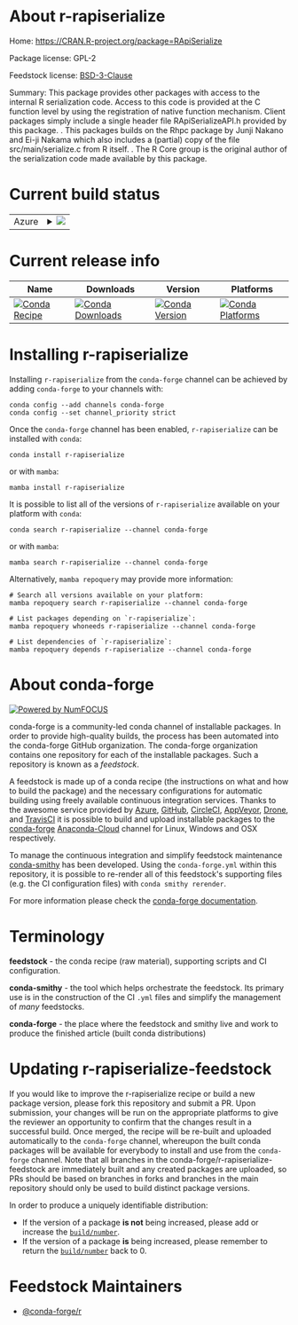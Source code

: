 About r-rapiserialize
=====================

Home: https://CRAN.R-project.org/package=RApiSerialize

Package license: GPL-2

Feedstock license: [BSD-3-Clause](https://github.com/conda-forge/r-rapiserialize-feedstock/blob/main/LICENSE.txt)

Summary: This package provides other packages with access to the internal R serialization code. Access to this code is provided at the C function level by using the registration of native function mechanism. Client packages simply include a single header file RApiSerializeAPI.h provided by this package. . This packages builds on the Rhpc package by Junji Nakano and Ei-ji Nakama which also includes a (partial) copy of the file src/main/serialize.c from R itself. . The R Core group is the original author of the serialization code made available by this package.

Current build status
====================


<table>
    
  <tr>
    <td>Azure</td>
    <td>
      <details>
        <summary>
          <a href="https://dev.azure.com/conda-forge/feedstock-builds/_build/latest?definitionId=9051&branchName=main">
            <img src="https://dev.azure.com/conda-forge/feedstock-builds/_apis/build/status/r-rapiserialize-feedstock?branchName=main">
          </a>
        </summary>
        <table>
          <thead><tr><th>Variant</th><th>Status</th></tr></thead>
          <tbody><tr>
              <td>linux_64_r_base4.1</td>
              <td>
                <a href="https://dev.azure.com/conda-forge/feedstock-builds/_build/latest?definitionId=9051&branchName=main">
                  <img src="https://dev.azure.com/conda-forge/feedstock-builds/_apis/build/status/r-rapiserialize-feedstock?branchName=main&jobName=linux&configuration=linux_64_r_base4.1" alt="variant">
                </a>
              </td>
            </tr><tr>
              <td>linux_64_r_base4.2</td>
              <td>
                <a href="https://dev.azure.com/conda-forge/feedstock-builds/_build/latest?definitionId=9051&branchName=main">
                  <img src="https://dev.azure.com/conda-forge/feedstock-builds/_apis/build/status/r-rapiserialize-feedstock?branchName=main&jobName=linux&configuration=linux_64_r_base4.2" alt="variant">
                </a>
              </td>
            </tr><tr>
              <td>osx_64_r_base4.1</td>
              <td>
                <a href="https://dev.azure.com/conda-forge/feedstock-builds/_build/latest?definitionId=9051&branchName=main">
                  <img src="https://dev.azure.com/conda-forge/feedstock-builds/_apis/build/status/r-rapiserialize-feedstock?branchName=main&jobName=osx&configuration=osx_64_r_base4.1" alt="variant">
                </a>
              </td>
            </tr><tr>
              <td>osx_64_r_base4.2</td>
              <td>
                <a href="https://dev.azure.com/conda-forge/feedstock-builds/_build/latest?definitionId=9051&branchName=main">
                  <img src="https://dev.azure.com/conda-forge/feedstock-builds/_apis/build/status/r-rapiserialize-feedstock?branchName=main&jobName=osx&configuration=osx_64_r_base4.2" alt="variant">
                </a>
              </td>
            </tr><tr>
              <td>win_64</td>
              <td>
                <a href="https://dev.azure.com/conda-forge/feedstock-builds/_build/latest?definitionId=9051&branchName=main">
                  <img src="https://dev.azure.com/conda-forge/feedstock-builds/_apis/build/status/r-rapiserialize-feedstock?branchName=main&jobName=win&configuration=win_64_" alt="variant">
                </a>
              </td>
            </tr>
          </tbody>
        </table>
      </details>
    </td>
  </tr>
</table>

Current release info
====================

| Name | Downloads | Version | Platforms |
| --- | --- | --- | --- |
| [![Conda Recipe](https://img.shields.io/badge/recipe-r--rapiserialize-green.svg)](https://anaconda.org/conda-forge/r-rapiserialize) | [![Conda Downloads](https://img.shields.io/conda/dn/conda-forge/r-rapiserialize.svg)](https://anaconda.org/conda-forge/r-rapiserialize) | [![Conda Version](https://img.shields.io/conda/vn/conda-forge/r-rapiserialize.svg)](https://anaconda.org/conda-forge/r-rapiserialize) | [![Conda Platforms](https://img.shields.io/conda/pn/conda-forge/r-rapiserialize.svg)](https://anaconda.org/conda-forge/r-rapiserialize) |

Installing r-rapiserialize
==========================

Installing `r-rapiserialize` from the `conda-forge` channel can be achieved by adding `conda-forge` to your channels with:

```
conda config --add channels conda-forge
conda config --set channel_priority strict
```

Once the `conda-forge` channel has been enabled, `r-rapiserialize` can be installed with `conda`:

```
conda install r-rapiserialize
```

or with `mamba`:

```
mamba install r-rapiserialize
```

It is possible to list all of the versions of `r-rapiserialize` available on your platform with `conda`:

```
conda search r-rapiserialize --channel conda-forge
```

or with `mamba`:

```
mamba search r-rapiserialize --channel conda-forge
```

Alternatively, `mamba repoquery` may provide more information:

```
# Search all versions available on your platform:
mamba repoquery search r-rapiserialize --channel conda-forge

# List packages depending on `r-rapiserialize`:
mamba repoquery whoneeds r-rapiserialize --channel conda-forge

# List dependencies of `r-rapiserialize`:
mamba repoquery depends r-rapiserialize --channel conda-forge
```


About conda-forge
=================

[![Powered by
NumFOCUS](https://img.shields.io/badge/powered%20by-NumFOCUS-orange.svg?style=flat&colorA=E1523D&colorB=007D8A)](https://numfocus.org)

conda-forge is a community-led conda channel of installable packages.
In order to provide high-quality builds, the process has been automated into the
conda-forge GitHub organization. The conda-forge organization contains one repository
for each of the installable packages. Such a repository is known as a *feedstock*.

A feedstock is made up of a conda recipe (the instructions on what and how to build
the package) and the necessary configurations for automatic building using freely
available continuous integration services. Thanks to the awesome service provided by
[Azure](https://azure.microsoft.com/en-us/services/devops/), [GitHub](https://github.com/),
[CircleCI](https://circleci.com/), [AppVeyor](https://www.appveyor.com/),
[Drone](https://cloud.drone.io/welcome), and [TravisCI](https://travis-ci.com/)
it is possible to build and upload installable packages to the
[conda-forge](https://anaconda.org/conda-forge) [Anaconda-Cloud](https://anaconda.org/)
channel for Linux, Windows and OSX respectively.

To manage the continuous integration and simplify feedstock maintenance
[conda-smithy](https://github.com/conda-forge/conda-smithy) has been developed.
Using the ``conda-forge.yml`` within this repository, it is possible to re-render all of
this feedstock's supporting files (e.g. the CI configuration files) with ``conda smithy rerender``.

For more information please check the [conda-forge documentation](https://conda-forge.org/docs/).

Terminology
===========

**feedstock** - the conda recipe (raw material), supporting scripts and CI configuration.

**conda-smithy** - the tool which helps orchestrate the feedstock.
                   Its primary use is in the construction of the CI ``.yml`` files
                   and simplify the management of *many* feedstocks.

**conda-forge** - the place where the feedstock and smithy live and work to
                  produce the finished article (built conda distributions)


Updating r-rapiserialize-feedstock
==================================

If you would like to improve the r-rapiserialize recipe or build a new
package version, please fork this repository and submit a PR. Upon submission,
your changes will be run on the appropriate platforms to give the reviewer an
opportunity to confirm that the changes result in a successful build. Once
merged, the recipe will be re-built and uploaded automatically to the
`conda-forge` channel, whereupon the built conda packages will be available for
everybody to install and use from the `conda-forge` channel.
Note that all branches in the conda-forge/r-rapiserialize-feedstock are
immediately built and any created packages are uploaded, so PRs should be based
on branches in forks and branches in the main repository should only be used to
build distinct package versions.

In order to produce a uniquely identifiable distribution:
 * If the version of a package **is not** being increased, please add or increase
   the [``build/number``](https://docs.conda.io/projects/conda-build/en/latest/resources/define-metadata.html#build-number-and-string).
 * If the version of a package **is** being increased, please remember to return
   the [``build/number``](https://docs.conda.io/projects/conda-build/en/latest/resources/define-metadata.html#build-number-and-string)
   back to 0.

Feedstock Maintainers
=====================

* [@conda-forge/r](https://github.com/conda-forge/r/)

